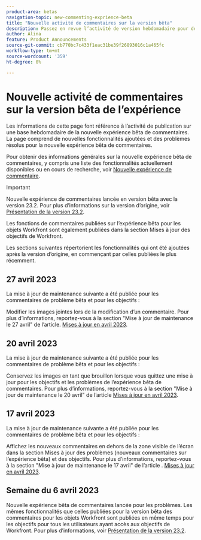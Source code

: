 ```yaml
---
product-area: betas
navigation-topic: new-commenting-exprience-beta
title: "Nouvelle activité de commentaires sur la version bêta"
description: Passez en revue l’activité de version hebdomadaire pour découvrir la nouvelle expérience de commentaires bêta d’Adobe Workfront.
author: Alina
feature: Product Announcements
source-git-commit: cb770bc7c433f1eac31be39f26893016c1a465fc
workflow-type: tm+mt
source-wordcount: '359'
ht-degree: 0%

---
```



# Nouvelle activité de commentaires sur la version bêta de l’expérience

Les informations de cette page font référence à l’activité de publication sur une base hebdomadaire de la nouvelle expérience bêta de commentaires. La page comprend de nouvelles fonctionnalités ajoutées et des problèmes résolus pour la nouvelle expérience bêta de commentaires.

Pour obtenir des informations générales sur la nouvelle expérience bêta de commentaires, y compris une liste des fonctionnalités actuellement disponibles ou en cours de recherche, voir [Nouvelle expérience de commentaire](../new-commenting-experience-beta/unified-commenting-experience.md).

<!--the sections below are copied from the former Canvas beta - replace with real new commenting beta experience content when it becomes available; also, add links to pertinent articles when you add the features for each release, and the year for the week; thought: should we separate these by release in additional sections?! first by release and then by week?!-->

>[!IMPORTANT]
>
>Nouvelle expérience de commentaires lancée en version bêta avec la version 23.2. Pour plus d’informations sur la version d’origine, voir [Présentation de la version 23.2](../../product-releases/23.2-release-activity/23-2-release-overview.md).
>
>Les fonctions de commentaires publiées sur l’expérience bêta pour les objets Workfront sont également publiées dans la section Mises à jour des objectifs de Workfront.

Les sections suivantes répertorient les fonctionnalités qui ont été ajoutées après la version d’origine, en commençant par celles publiées le plus récemment.

<!--

## Week of May 2, 2023

### Images are removed from the Documents area when attachments are removed from comments or when comments containing an attachment are removed

We are changing the way attachments work when removing or editing a comment that contains an attachment. Now, when you edit a comment and remove the attachment, or when you delete a comment that contains an attachment, the attachment is also removed from your Documents area. Prior to this change, in the previous commenting experience, the attachments remained in your Documents area. For information, see [Update work](../../workfront-basics/updating-work-items-and-viewing-updates/update-work.md). 

Available for issue commenting Beta experience and for Workfront Goals on the following dates:

* Preview: May 3, 2023
* Production: May 4, 2023

-->

## 27 avril 2023

La mise à jour de maintenance suivante a été publiée pour les commentaires de problème bêta et pour les objectifs :

Modifier les images jointes lors de la modification d’un commentaire. Pour plus d’informations, reportez-vous à la section &quot;Mise à jour de maintenance le 27 avril&quot; de l’article. <a href="https://experienceleague.adobe.com/docs/workfront-known-issues/releases/current-updates.html?lang=en#updates-in-april-2023">Mises à jour en avril 2023</a>.

## 20 avril 2023

La mise à jour de maintenance suivante a été publiée pour les commentaires de problème bêta et pour les objectifs :

Conservez les images en tant que brouillon lorsque vous quittez une mise à jour pour les objectifs et les problèmes de l’expérience bêta de commentaires. Pour plus d’informations, reportez-vous à la section &quot;Mise à jour de maintenance le 20 avril&quot; de l’article <a href="https://experienceleague.adobe.com/docs/workfront-known-issues/releases/current-updates.html?lang=en#updates-in-april-2023">Mises à jour en avril 2023</a>.

## 17 avril 2023

La mise à jour de maintenance suivante a été publiée pour les commentaires de problème bêta et pour les objectifs :

Affichez les nouveaux commentaires en dehors de la zone visible de l’écran dans la section Mises à jour des problèmes (nouveaux commentaires sur l’expérience bêta) et des objectifs. Pour plus d’informations, reportez-vous à la section &quot;Mise à jour de maintenance le 17 avril&quot; de l’article .  <a href="https://experienceleague.adobe.com/docs/workfront-known-issues/releases/current-updates.html?lang=en#updates-in-april-2023">Mises à jour en avril 2023</a>.


## Semaine du 6 avril 2023

Nouvelle expérience bêta de commentaires lancée pour les problèmes.
Les mêmes fonctionnalités que celles publiées pour la version bêta des commentaires pour les objets Workfront sont publiées en même temps pour les objectifs pour tous les utilisateurs ayant accès aux objectifs de Workfront. Pour plus d’informations, voir [Présentation de la version 23.2](../../product-releases/23.2-release-activity/23-2-release-overview.md).